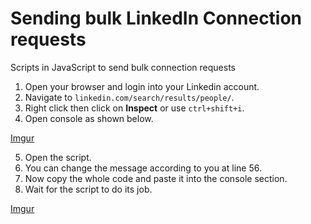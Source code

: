 # Sending bulk LinkedIn Connection requests

Scripts in JavaScript to send bulk connection requests

1. Open your browser and login into your Linkedin account.
2. Navigate to ```linkedin.com/search/results/people/```.
3. Right click then click on **Inspect** or use ```ctrl+shift+i```.
4. Open console as shown below.

[Imgur](https://i.imgur.com/VbG9PCG.png)

5. Open the script.
6. You can change the message according to you at line 56.
7. Now copy the whole code and paste it into the console section.
8. Wait for the script to do its job.

[Imgur](https://i.imgur.com/5pN91cs.png)
